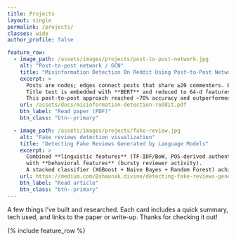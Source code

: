 ```yaml
---
title: Projects
layout: single
permalink: /projects/
classes: wide
author_profile: false

feature_row:
  - image_path: /assets/images/projects/post-to-post-network.jpg
    alt: "Post-to-post network / GCN"
    title: "Misinformation Detection On Reddit Using Post-to-Post Networks"
    excerpt: >
      Posts are nodes; edges connect posts that share ≥20 commenters. Edge weights capture sentiment similarity from comment embeddings (cosine similarity). 
      Title text is embedded with **BERT** and reduced to 64-d features, then combined with graph structure in a **Graph Convolutional Network**.
      This post-to-post approach reached ~70% accuracy and outperformed a CNN baseline by leveraging *how* users interact with content, not just *what* the text says.
    url: /assets/docs/misinformation-detection-reddit.pdf
    btn_label: "Read paper (PDF)"
    btn_class: "btn--primary"

  - image_path: /assets/images/projects/fake-review.jpg
    alt: "Fake reviews detection visualization"
    title: "Detecting Fake Reviews Generated by Language Models"
    excerpt: >
      Combined **linguistic features** (TF-IDF/BoW, POS-derived authenticity & analytical thinking scores, LSTM, TF-Hub embeddings, cosine similarity across a reviewer's posts) 
      with **behavioral features** (bursty reviewer activity). 
      A stacked classifier (XGBoost + Naive Bayes + Random Forest) achieved 97.98% accuracy. Future work focuses on improving recall via more diverse LLM-generated samples and ensemble tuning.
    url: https://medium.com/@shaunak.divine/detecting-fake-reviews-generated-by-language-models-c3688d786718
    btn_label: "Read article"
    btn_class: "btn--primary"
---
```


A few things I’ve built and researched. Each card includes a quick summary, tech used, and links to the paper or write-up. Thanks for checking it out!

{% include feature_row %}
